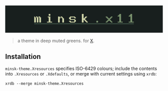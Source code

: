 ![minsk-x11](https://github.com/jlpaca/minsk-theme/blob/master/img/banner-x11.png?raw=true)

> a theme in deep muted greens. for [X](https://www.x.org/wiki/).

## Installation

`minsk-theme.Xresources` specifies ISO-6429 colours; include the contents into
`.Xresources` or `.Xdefaults`, or merge with current settings using `xrdb`:

```
xrdb --merge minsk-theme.Xresources
```

